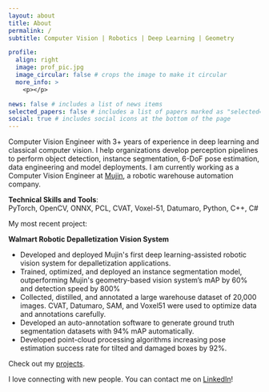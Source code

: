```yaml
---
layout: about
title: About
permalink: /
subtitle: Computer Vision | Robotics | Deep Learning | Geometry

profile:
  align: right
  image: prof_pic.jpg
  image_circular: false # crops the image to make it circular
  more_info: >  
    <p></p>

news: false # includes a list of news items
selected_papers: false # includes a list of papers marked as "selected={true}"
social: true # includes social icons at the bottom of the page
---
```


Computer Vision Engineer with 3+ years of experience in deep learning and classical computer vision. I help organizations develop perception pipelines to perform object detection, instance segmentation, 6-DoF pose estimation, data engineering and model deployments. I am currently working as a Computer Vision Engineer at [Mujin](https://mujin-corp.com/), a robotic warehouse automation company.  

**Technical Skills and Tools**:  
PyTorch, OpenCV, ONNX, PCL, CVAT, Voxel-51, Datumaro, Python, C++, C#  

My most recent project:  

**Walmart Robotic Depalletization Vision System**  
* Developed and deployed Mujin's first deep learning-assisted robotic vision system for depalletization applications.
* Trained, optimized, and deployed an instance segmentation model, outperforming Mujin's geometry-based vision system’s mAP by 60% and detection speed by 800%
* Collected, distilled, and annotated a large warehouse dataset of 20,000 images. CVAT, Datumaro, SAM, and Voxel51 were used to optimize data and annotations carefully.
* Developed an auto-annotation software to generate ground truth segmentation datasets with 94% mAP automatically.
* Developed point-cloud processing algorithms increasing pose estimation success rate for tilted and damaged boxes by 92%.  

Check out my [projects](https://abdul-mukit.github.io/projects).  

I love connecting with new people. You can contact me on [LinkedIn](https://www.linkedin.com/in/abdul-mukit-in/)!  

